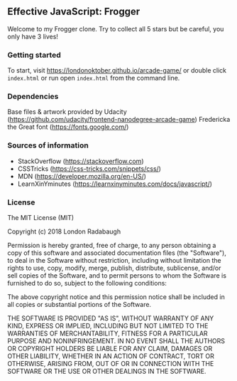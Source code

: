 ## Effective JavaScript: Frogger
Welcome to my Frogger clone. Try to collect all 5 stars but be careful, you only have 3 lives!

### Getting started
To start, visit https://londonoktober.github.io/arcade-game/ or double click `index.html` or run open `index.html` from the command line.

### Dependencies
Base files & artwork provided by Udacity (https://github.com/udacity/frontend-nanodegree-arcade-game)
Fredericka the Great font (https://fonts.google.com/)

### Sources of information
- StackOverflow (https://stackoverflow.com)
- CSSTricks (https://css-tricks.com/snippets/css/)
- MDN (https://developer.mozilla.org/en-US/)
- LearnXinYminutes (https://learnxinyminutes.com/docs/javascript/)

### License
The MIT License (MIT)

Copyright (c) 2018 London Radabaugh

Permission is hereby granted, free of charge, to any person obtaining a copy of this software and associated documentation files (the "Software"), to deal in the Software without restriction, including without limitation the rights to use, copy, modify, merge, publish, distribute, sublicense, and/or sell copies of the Software, and to permit persons to whom the Software is furnished to do so, subject to the following conditions:

The above copyright notice and this permission notice shall be included in all copies or substantial portions of the Software.

THE SOFTWARE IS PROVIDED "AS IS", WITHOUT WARRANTY OF ANY KIND, EXPRESS OR IMPLIED, INCLUDING BUT NOT LIMITED TO THE WARRANTIES OF MERCHANTABILITY, FITNESS FOR A PARTICULAR PURPOSE AND NONINFRINGEMENT. IN NO EVENT SHALL THE AUTHORS OR COPYRIGHT HOLDERS BE LIABLE FOR ANY CLAIM, DAMAGES OR OTHER LIABILITY, WHETHER IN AN ACTION OF CONTRACT, TORT OR OTHERWISE, ARISING FROM, OUT OF OR IN CONNECTION WITH THE SOFTWARE OR THE USE OR OTHER DEALINGS IN THE SOFTWARE.
